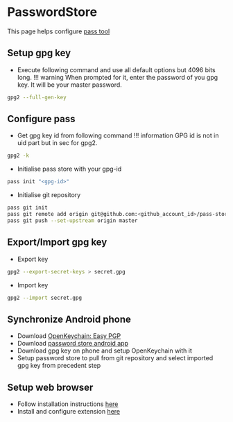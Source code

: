 # PasswordStore

This page helps configure [pass tool](https://www.passwordstore.org/)

## Setup gpg key
* Execute following command and use all default options but 4096 bits long.
!!! warning
    When prompted for it, enter the password of you gpg key. It will be your master password.
```bash
gpg2 --full-gen-key
```

## Configure pass
* Get gpg key id from following command
!!! information
    GPG id is not in uid part but in sec for gpg2. 
```bash
gpg2 -k
```

* Initialise pass store with your gpg-id
```bash
pass init "<gpg-id>"
```

* Initialise git repository
```bash
pass git init
pass git remote add origin git@github.com:<github_account_id>/pass-store.git
pass git push --set-upstream origin master
```

## Export/Import gpg key
* Export key
```bash
gpg2 --export-secret-keys > secret.gpg
```
* Import key
```bash
gpg2 --import secret.gpg
```

## Synchronize Android phone

* Download [OpenKeychain: Easy PGP](https://play.google.com/store/apps/details?id=org.sufficientlysecure.keychain)
* Download [password store android app](https://play.google.com/store/apps/details?id=com.zeapo.pwdstore)
* Download gpg key on phone and setup OpenKeychain with it
* Setup password store to pull from git repository and select imported gpg key from precedent step

## Setup web browser
* Follow installation instructions [here](https://github.com/browserpass/browserpass-native#configure-browsers)
* Install and configure extension [here](https://github.com/browserpass/browserpass-extension)
